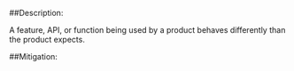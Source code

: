 ##Description:

A feature, API, or function being used by a product behaves differently than the product expects.



##Mitigation:
